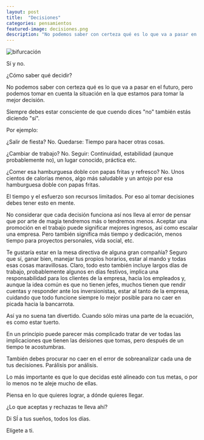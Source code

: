 ```yaml
---
layout: post
title:  "Decisiones"
categories: pensamientos
featured-image: decisiones.png
description: "No podemos saber con certeza qué es lo que va a pasar en el futuro, pero podemos tomar en cuenta la situación en la que estamos para tomar la mejor decisión."
---
```


![bifurcación]({{site.featured-image-dir|append:page.featured-image}})

Sí y no.

¿Cómo saber qué decidir?

No podemos saber con certeza qué es lo que va a pasar en el futuro, pero podemos tomar en cuenta la situación en la que estamos para tomar la mejor decisión.

Siempre debes estar consciente de que cuendo dices "no" también estás diciendo "sí".

Por ejemplo:

¿Salir de fiesta? No.
Quedarse: Tiempo para hacer otras cosas.

¿Cambiar de trabajo? No.
Seguir: Continuidad, estabilidad (aunque probablemente no), un lugar conocido, práctica etc.

¿Comer esa hamburguesa doble con papas fritas y refresco? No.
Unos cientos de calorías menos, algo más saludable y un antojo por esa hamburguesa doble con papas fritas.

El tiempo y el esfuerzo son recursos limitados. Por eso al tomar decisiones debes tener esto en mente.

No considerar que cada decisión funciona así nos lleva al error de pensar que por arte de magia tendremos más o tendremos menos. Aceptar una promoción en el trabajo puede significar mejores ingresos, así como escalar una empresa. Pero también significa más tiempo y dedicación, menos tiempo para proyectos personales, vida social, etc.

Te gustaría estar en la mesa directiva de alguna gran compañía? Seguro que sí, ganar bien, manejar tus propios horarios, estar al mando y todas esas cosas maravillosas. Claro, todo esto también incluye largos días de trabajo, probablemente algunos en días festivos, implica una responsabilidad para los clientes de la empresa, hacia los empleados y, aunque la idea común es que no tienen jefes, muchos tienen que rendir cuentas y responder ante los inversionistas, estar al tanto de la empresa, cuidando que todo funcione siempre lo mejor posible para no caer en picada hacia la bancarrota.

Así ya no suena tan divertido. Cuando sólo miras una parte de la ecuación, es como estar tuerto.

En un principio puede parecer más complicado tratar de ver todas las implicaciones que tienen las deisiones que tomas, pero después de un tiempo te acostumbras.

También debes procurar no caer en el error de sobreanalizar cada una de tus decisiones. Parálisis por análisis.

Lo más importante es que lo que decidas esté alineado con tus metas, o por lo menos no te aleje mucho de ellas.

Piensa en lo que quieres lograr, a dónde quieres llegar.

¿Lo que aceptas y rechazas te lleva ahí?

Di SÍ a tus sueños, todos los días.

Elígete a ti.